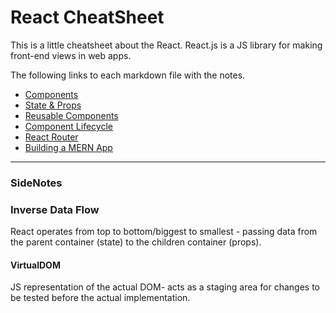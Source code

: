 # React CheatSheet

This is a little cheatsheet about the React.
React.js is a JS library for making front-end views in web apps.

The following links to each markdown file with the notes.

  - [Components](https://github.com/nnguy152/react-cheatsheet/blob/master/components.md)
  - [State & Props](https://github.com/nnguy152/react-cheatsheet/blob/master/states%26props.md)
  - [Reusable Components](#)
  - [Component Lifecycle](https://github.com/nnguy152/react-cheatsheet/blob/master/componentLifecycle.md)
  - [React Router](#)
  - [Building a MERN App](#)

---

### SideNotes

### Inverse Data Flow
React operates from top to bottom/biggest to smallest - passing data from the parent container (state) to the children container (props).

#### VirtualDOM 
JS representation of the actual DOM- acts as a staging area for changes to be tested before the actual implementation.

